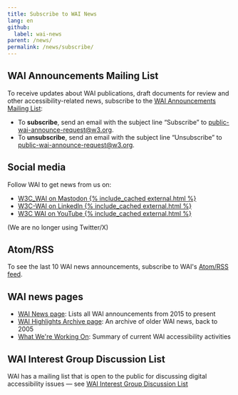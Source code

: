 ```yaml
---
title: Subscribe to WAI News
lang: en
github:
  label: wai-news
parent: /news/
permalink: /news/subscribe/
---
```


## WAI Announcements Mailing List

To receive updates about WAI publications, draft documents for review and other accessibility-related news, subscribe to the [WAI Announcements Mailing List](https://lists.w3.org/Archives/Public/public-wai-announce/):

- To **subscribe**, send an email with the subject line &ldquo;Subscribe&rdquo;  to [public-wai-announce-request@w3.org](mailto:public-wai-announce-request@w3.org?subject=subscribe).
- To **unsubscribe**, send an email with the subject line &ldquo;Unsubscribe&rdquo;  to [public-wai-announce-request@w3.org](mailto:public-wai-announce-request@w3.org?subject=unsubscribe).

## Social media

Follow WAI to get news from us on:

- [W3C_WAI on Mastodon {% include_cached external.html %}](https://w3c.social/@wai)
- [W3C-WAI on LinkedIn {% include_cached external.html %}](https://www.linkedin.com/company/w3c-wai/)
- [W3C WAI on YouTube {% include_cached external.html %}](https://www.youtube.com/channel/UCU6ljj3m1fglIPjSjs2DpRA)

(We are no longer using Twitter/X)

## Atom/RSS

To see the last 10 WAI news announcements, subscribe to WAI's [Atom/RSS feed](/WAI/feed.xml).

## WAI news pages

- [WAI News page](/news/): Lists all WAI announcements from 2015 to present
- [WAI Highlights Archive page](https://www.w3.org/WAI/highlights/archive): An archive of older WAI news, back to 2005
- [What We're Working On](/update/): Summary of current WAI accessibility activities

## WAI Interest Group Discussion List

WAI has a mailing list that is open to the public for discussing digital accessibility issues &mdash; see [WAI Interest Group Discussion List](/about/groups/waiig/#discussion-list)
